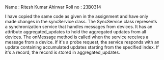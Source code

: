 Name : Ritesh Kumar Ahirwar
Roll no : 23B0314

I have copied the same code as given in the assignment and have only made changes in the syncService class. 
The SyncService class represents a synchronization service that handles messages from devices.
It has an attribute aggregated_updates to hold the aggregated updates from all devices.
The onMessage method is called when the service receives a message from a device. If it's a probe request, the service responds with an update containing accumulated updates starting from the specified index. If it's a record, the record is stored in aggregated_updates.